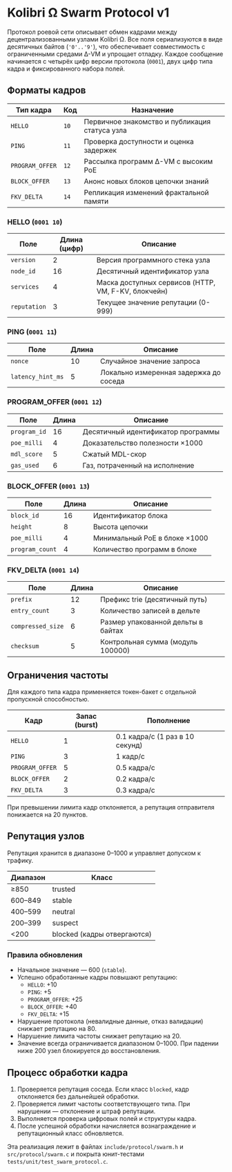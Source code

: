 # Kolibri Ω Swarm Protocol v1

Протокол роевой сети описывает обмен кадрами между децентрализованными узлами Kolibri Ω. Все поля сериализуются в виде десятичных байтов (`'0'..'9'`), что обеспечивает совместимость с ограниченными средами Δ-VM и упрощает отладку. Каждое сообщение начинается с четырёх цифр версии протокола (`0001`), двух цифр типа кадра и фиксированного набора полей.

## Форматы кадров

| Тип кадра | Код | Назначение |
|-----------|-----|------------|
| `HELLO` | `10` | Первичное знакомство и публикация статуса узла |
| `PING` | `11` | Проверка доступности и оценка задержек |
| `PROGRAM_OFFER` | `12` | Рассылка программ Δ-VM с высоким PoE |
| `BLOCK_OFFER` | `13` | Анонс новых блоков цепочки знаний |
| `FKV_DELTA` | `14` | Репликация изменений фрактальной памяти |

### HELLO (`0001 10`)

| Поле | Длина (цифр) | Описание |
|------|--------------|----------|
| `version` | 2 | Версия программного стека узла |
| `node_id` | 16 | Десятичный идентификатор узла |
| `services` | 4 | Маска доступных сервисов (HTTP, VM, F-KV, блокчейн) |
| `reputation` | 3 | Текущее значение репутации (0-999) |

### PING (`0001 11`)

| Поле | Длина | Описание |
|------|-------|----------|
| `nonce` | 10 | Случайное значение запроса |
| `latency_hint_ms` | 5 | Локально измеренная задержка до соседа |

### PROGRAM_OFFER (`0001 12`)

| Поле | Длина | Описание |
|------|-------|----------|
| `program_id` | 16 | Десятичный идентификатор программы |
| `poe_milli` | 4 | Доказательство полезности ×1000 |
| `mdl_score` | 5 | Сжатый MDL-скор |
| `gas_used` | 6 | Газ, потраченный на исполнение |

### BLOCK_OFFER (`0001 13`)

| Поле | Длина | Описание |
|------|-------|----------|
| `block_id` | 16 | Идентификатор блока |
| `height` | 8 | Высота цепочки |
| `poe_milli` | 4 | Минимальный PoE в блоке ×1000 |
| `program_count` | 4 | Количество программ в блоке |

### FKV_DELTA (`0001 14`)

| Поле | Длина | Описание |
|------|-------|----------|
| `prefix` | 12 | Префикс trie (десятичный путь) |
| `entry_count` | 3 | Количество записей в дельте |
| `compressed_size` | 6 | Размер упакованной дельты в байтах |
| `checksum` | 5 | Контрольная сумма (модуль 100000) |

## Ограничения частоты

Для каждого типа кадра применяется токен-бакет с отдельной пропускной способностью.

| Кадр | Запас (burst) | Пополнение |
|------|---------------|------------|
| `HELLO` | 1 | 0.1 кадра/с (1 раз в 10 секунд) |
| `PING` | 3 | 1 кадр/с |
| `PROGRAM_OFFER` | 5 | 0.5 кадра/с |
| `BLOCK_OFFER` | 2 | 0.2 кадра/с |
| `FKV_DELTA` | 3 | 0.3 кадра/с |

При превышении лимита кадр отклоняется, а репутация отправителя понижается на 20 пунктов.

## Репутация узлов

Репутация хранится в диапазоне 0–1000 и управляет допуском к трафику.

| Диапазон | Класс |
|----------|-------|
| ≥850 | trusted |
| 600–849 | stable |
| 400–599 | neutral |
| 200–399 | suspect |
| <200 | blocked (кадры отвергаются) |

### Правила обновления

* Начальное значение — 600 (`stable`).
* Успешно обработанные кадры повышают репутацию:
  * `HELLO`: +10
  * `PING`: +5
  * `PROGRAM_OFFER`: +25
  * `BLOCK_OFFER`: +40
  * `FKV_DELTA`: +15
* Нарушение протокола (невалидные данные, отказ валидации) снижает репутацию на 80.
* Нарушение лимита частоты снижает репутацию на 20.
* Значение всегда ограничивается диапазоном 0–1000. При падении ниже 200 узел блокируется до восстановления.

## Процесс обработки кадра

1. Проверяется репутация соседа. Если класс `blocked`, кадр отклоняется без дальнейшей обработки.
2. Проверяется лимит частоты соответствующего типа. При нарушении — отклонение и штраф репутации.
3. Выполняется проверка цифровых полей и структуры кадра.
4. После успешной обработки начисляется вознаграждение и репутационный класс обновляется.

Эта реализация лежит в файлах `include/protocol/swarm.h` и `src/protocol/swarm.c` и покрыта юнит-тестами `tests/unit/test_swarm_protocol.c`.
